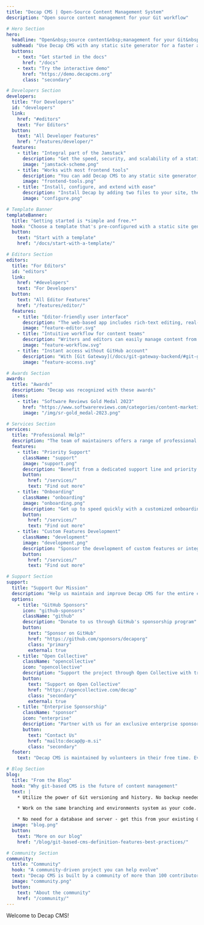 ```yaml
---
title: "Decap CMS | Open-Source Content Management System"
description: "Open source content management for your Git workflow"

# Hero Section
hero:
  headline: "Open&nbsp;source content&nbsp;management for your Git&nbsp;workflow"
  subhead: "Use Decap CMS with any static site generator for a faster and more flexible web project"
  buttons:
    - text: "Get started in the docs"
      href: "/docs"
    - text: "Try the interactive demo"
      href: "https://demo.decapcms.org"
      class: "secondary"

# Developers Section
developers:
  title: "For Developers"
  id: "developers"
  link:
    href: "#editors"
    text: "For Editors"
  button:
    text: "All Developer Features"
    href: "/features/developer/"
  features:
    - title: "Integral part of the Jamstack"
      description: "Get the speed, security, and scalability of a static site, while still providing a convenient editing interface for content. Compared to server-side CMS like WordPress, this means better performance, higher security, lower cost of scaling, and a better developer experience. You can learn more about the Jamstack on [jamstack.org](https://jamstack.org)."
      image: "jamstack-scheme.png"
    - title: "Works with most frontend tools"
      description: "You can add Decap CMS to any static site generator, meta-framework, or other tool that stores content in Git."
      image: "frontend-tools.png"
    - title: "Install, configure, and extend with ease"
      description: "Install Decap by adding two files to your site, then configure everything in a YAML file. Extend with ease with React: create custom-styled previews, UI widgets, and editor plugins or add backends to support different Git platform APIs. See Add to your site to get started."
      image: "configure.png"

# Template Banner
templateBanner:
  title: "Getting started is *simple and free.*"
  hook: "Choose a template that's pre-configured with a static site generator and deploys to a global CDN in one click."
  button:
    text: "Start with a template"
    href: "/docs/start-with-a-template/"

# Editors Section
editors:
  title: "For Editors"
  id: "editors"
  link:
    href: "#developers"
    text: "For Developers"
  button:
    text: "All Editor Features"
    href: "/features/editor/"
  features:
    - title: "Editor-friendly user interface"
      description: "The web-based app includes rich-text editing, real-time preview, and drag-and-drop media uploads."
      image: "feature-editor.svg"
    - title: "Intuitive workflow for content teams"
      description: "Writers and editors can easily manage content from draft to review to publish across any number of custom content types."
      image: "feature-workflow.svg"
    - title: "Instant access without GitHub account"
      description: "With [Git Gateway](/docs/git-gateway-backend/#git-gateway-with-netlify-identity), you can add CMS access for any team member — even if they don't have a GitHub account."
      image: "feature-access.svg"

# Awards Section
awards:
  title: "Awards"
  description: "Decap was recognized with these awards"
  items:
    - title: "Software Reviews Gold Medal 2023"
      href: "https://www.softwarereviews.com/categories/content-marketing?entitlement=gold_medal_Decap_CMS_%28formerly_Netlify%29_data_quadrant_awards_2023_content_marketing&utm_medium=badge&utm_source=netlify"
      image: "/img/sr-gold_medal-2023.png"

# Services Section
services:
  title: "Professional Help?"
  description: "The team of maintainers offers a range of professional services to help you get the most out of Decap CMS."
  features:
    - title: "Priority Support"
      className: "support"
      image: "support.png"
      description: "Benefit from a dedicated support line and priority ticket handling."
      button:
        href: "/services/"
        text: "Find out more"
    - title: "Onboarding"
      className: "onboarding"
      image: "onboarding.png"
      description: "Get up to speed quickly with a customized onboarding program tailored to your team and project."
      button:
        href: "/services/"
        text: "Find out more"
    - title: "Custom Features Development"
      className: "development"
      image: "development.png"
      description: "Sponsor the development of custom features or integrations to meet your specific needs."
      button:
        href: "/services/"
        text: "Find out more"

# Support Section
support:
  title: "Support Our Mission"
  description: "Help us maintain and improve Decap CMS for the entire community. Your support enables us to keep developing new features, fixing bugs, and providing documentation."
  options:
    - title: "GitHub Sponsors"
      icon: "github-sponsors"
      className: "github"
      description: "Donate to us through GitHub's sponsorship program"
      button:
        text: "Sponsor on GitHub"
        href: "https://github.com/sponsors/decaporg"
        class: "primary"
        external: true
    - title: "Open Collective"
      className: "opencollective"
      icon: "opencollective"
      description: "Support the project through Open Collective with transparent funding and expense tracking"
      button:
        text: "Support on Open Collective"
        href: "https://opencollective.com/decap"
        class: "secondary"
        external: true
    - title: "Enterprise Sponsorship"
      className: "sponsor"
      icon: "enterprise"
      description: "Partner with us for an exclusive enterprise sponsorship"
      button:
        text: "Contact Us"
        href: "mailto:decap@p-m.si"
        class: "secondary"
  footer:
    text: "Decap CMS is maintained by volunteers in their free time. Every contribution helps us dedicate more time to improving the project."

# Blog Section
blog:
  title: "From the Blog"
  hook: "Why git-based CMS is the future of content management"
  text: |
    * Utilize the power of Git versioning and history. No backup needed

    * Work on the same branching and environments system as your code.

    * No need for a database and server - get this from your existing Git provider.
  image: "blog.png"
  button:
    text: "More on our blog"
    href: "/blog/git-based-cms-definition-features-best-practices/"

# Community Section
community:
  title: "Community"
  hook: "A community-driven project you can help evolve"
  text: "Decap CMS is built by a community of more than 100 contributors — and you can help. Read the [contributing guide](/docs/contributor-guide) to join in."
  image: "community.png"
  button:
    text: "About the community"
    href: "/community/"
---
```


Welcome to Decap CMS!
